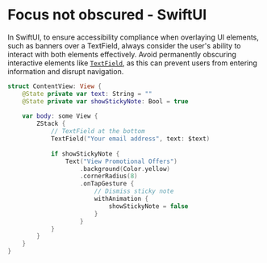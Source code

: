 # Focus not obscured - SwiftUI

In SwiftUI, to ensure accessibility compliance when overlaying UI elements, such as banners over a TextField, always consider the user's ability to interact with both elements effectively. Avoid permanently obscuring interactive elements like [`TextField`](https://developer.apple.com/documentation/swiftui/textfield), as this can prevent users from entering information and disrupt navigation.

```swift
struct ContentView: View {
    @State private var text: String = ""
    @State private var showStickyNote: Bool = true
    
    var body: some View {
        ZStack {
            // TextField at the bottom
            TextField("Your email address", text: $text)
            
            if showStickyNote {
                Text("View Promotional Offers")
                    .background(Color.yellow)
                    .cornerRadius(8)
                    .onTapGesture {
                        // Dismiss sticky note
                        withAnimation {
                            showStickyNote = false
                        }
                    }
            }
        }
    }
}
```
